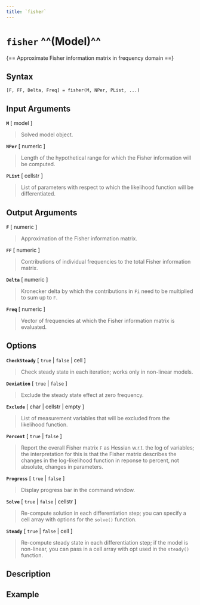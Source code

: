 ```yaml
---
title: `fisher`
---
```


# `fisher` ^^(Model)^^

{== Approximate Fisher information matrix in frequency domain ==}

## Syntax ##

    [F, FF, Delta, Freq] = fisher(M, NPer, PList, ...)


## Input Arguments ##

__`M`__ [ model ]
>
> Solved model object.
>

__`NPer`__ [ numeric ]
>
> Length of the hypothetical range for which the Fisher information will be
> computed.
> 

__`PList`__ [ cellstr ]
>
> List of parameters with respect to which the likelihood function will be
> differentiated.
>


## Output Arguments ##

__`F`__ [ numeric ]
>
> Approximation of the Fisher information matrix.
>

__`FF`__ [ numeric ]
>
> Contributions of individual frequencies to the total Fisher information
> matrix.
>

__`Delta`__ [ numeric ]
>
> Kronecker delta by which the contributions in `Fi` need to be multiplied
> to sum up to `F`.
> 

__`Freq`__ [ numeric ]
>
> Vector of frequencies at which the Fisher information matrix is
> evaluated.
> 

## Options ##

__`CheckSteady`__ [ `true` | `false` | cell ]
>
> Check steady state in
> each iteration; works only in non-linear models.
> 

__`Deviation`__ [ `true` | `false` ]
>
> Exclude the steady state effect
> at zero frequency.
> 

__`Exclude`__ [ char | cellstr | empty ]
>
> List of measurement
> variables that will be excluded from the likelihood function.
>

__`Percent`__ [ `true` | `false` ]
>
> Report the overall Fisher matrix `F` as Hessian w.r.t. the log of
> variables; the interpretation for this is that the Fisher matrix
> describes the changes in the log-likelihood function in reponse to
> percent, not absolute, changes in parameters.
> 

__`Progress`__ [ `true` | `false` ]
>
> Display progress bar in the command window.
> 

__`Solve`__ [ `true` | `false` | cellstr ]
>
> Re-compute solution in each differentiation step; you can specify a cell
> array with options for the `solve()` function.
> 

__`Steady`__ [ `true` | `false` | cell ]
>
> Re-compute steady state in each differentiation step; if the model is
> non-linear, you can pass in a cell array with opt used in the `steady()`
> function.
>

## Description ##


## Example ##

